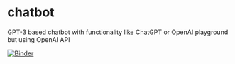 # chatbot
GPT-3 based chatbot with functionality like ChatGPT or OpenAI playground but using OpenAI API

[![Binder](https://mybinder.org/badge_logo.svg)](https://mybinder.org/v2/gh/tjrademaker/chatbot/HEAD?labpath=chatbot.ipynb/voila)
